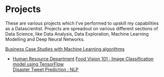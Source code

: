 # Projects
These are various projects which I've performed to upskill my capabilities as a Datascientist. 
Projects are spreadout on various different sections of Data Science, like Data Analysis, Data Exploration, Machine Learning Modelling and Deep Neural Networks. 

[Business Case Studies with Machine Learning algorithms](https://github.com/ayushs0911/Projects/tree/main/Business%20Case%20Studies)<br>
- [Human Resource Department](https://github.com/ayushs0911/Projects/blob/main/Business%20Case%20Studies/HR%20Department%3A%20Attrition%20Prediction.ipynb)
[Food Vision 101 : Image Classification model using TensorFlow](https://github.com/ayushs0911/Projects/blob/main/Food_Vision_Image_Classificaton_TensorFlow.ipynb)<br>
[Disaster Tweet Prediction : NLP](https://github.com/ayushs0911/Projects/blob/main/Disaster_tweets_Predictor.ipynb)<br>
